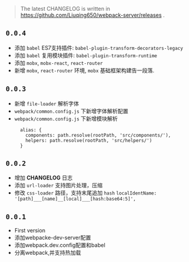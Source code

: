 
> The latest CHANGELOG is written in https://github.com/Liuqing650/webpack-server/releases .

## `0.0.4`
- 添加 `babel` ES7支持插件: `babel-plugin-transform-decorators-legacy`
- 添加 `babel` 复用模块插件: `babel-plugin-transform-runtime`
- 添加 `mobx`, `mobx-react`, `react-router`
- 新增 `mobx`, `react-router` 环境, `mobx` 基础框架构建告一段落.

## `0.0.3`

- 新增 `file-loader` 解析字体
- `webpack/common.config.js` 下新增字体解析配置
- `webpack/common.config.js` 下新增模块解析
  ```
    alias: {
      components: path.resolve(rootPath, 'src/components/'),
      helpers: path.resolve(rootPath, 'src/helpers/')
    }
  ```
## `0.0.2`

- 增加 **CHANGELOG** 日志
- 添加 `url-loader` 支持图片处理，压缩
- 修改 `css-loader` 路径，支持末尾追加 `hash`
  `localIdentName: '[path]___[name]__[local]___[hash:base64:5]',`

## `0.0.1`

- First version
- 添加webpacke-dev-server配置
- 添加webpack.dev.config配置和babel
- 分离webpack,并支持热加载
